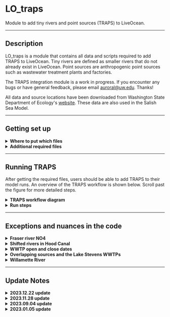 # LO_traps
 Module to add tiny rivers and point sources (TRAPS) to LiveOcean.

 ---
## Description

LO_traps is a module that contains all data and scripts required to add TRAPS to LiveOcean. Tiny rivers are defined as smaller rivers that do not already exist in LiveOcean. Point sources are anthropogenic point sources such as wastewater treatment plants and factories.

The TRAPS integration module is a work in progress. If you encounter any bugs or have general feedback, please email auroral@uw.edu. Thanks!

All data and source locations have been downloaded from Washington State Department of Ecology's [website](https://fortress.wa.gov/ecy/ezshare/EAP/SalishSea/SalishSeaModelBoundingScenarios.html). These data are also used in the Salish Sea Model.

---
## Getting set up

<details><summary><strong>Where to put which files</strong></summary>

To enable TRAPS, you need to git pull on the LO repo to get the latest functional version of TRAPS on your local pc and remote machines.

The most important folders to look for are:

So you should have:
- LO/pre/trapsP00
- LO/forcing/trapsF00

Feel free to copy LO/forcing/trapsF00 into your LO_user repo, and modify as desired. The TRAPS workflow should still work fine.

</details>

<details><summary><strong>Additional required files</strong></summary>

The data used to generate TRAPS forcing is stored on Perigee.

On Perigee, copy the /data1/auroral/LO_data/trapsD00* folder into LO_data on your computer and whichever machine you will use to generate forcing (Perigee or Apogee).

Once this is complete you should have an LO_data/trapsD00 folder with the following files:
- **LiveOcean_SSM_rivers.xlsx:** Excel sheet with list of duplicate rivers in LiveOcean and the Salish Sea Model. When you create TRAPS climatology and when you generate forcing, the scripts will look at this excel sheet to determine which rivers to omit from LiveOcean. This ensures that TRAPS does not add duplicate rivers to LiveOcean.
- **wwtp_open_close_dates.xlsx:** Excel sheet with a list of WWTPs and the year that they closed or opened.
- **all_nonpoint_source_data.nc**: Ecology's timeseries data of state variables and lat/lon coordinates for all river mouths. Used in LO_traps/user/pre/trapsP## to generate climatology files.
- **all_point_source_data.nc:** Ecology's timeseries data of state variables and lat/lon coordinates for all point sources. Used in LO_traps/user/pre/trapsP## to generate climatology files.

*Note: trapsD00 is the current version of Ecology data used to generate traps climatologies and forcing. If new data becomes available, I will increment the version number to be trapsD01.

</details>

---
## Running TRAPS

After getting the required files, users should be able to add TRAPS to their model runs. An overview of the TRAPS workflow is shown below. Scroll past the figure for more detailed steps.

<details><summary><strong>TRAPS workflow diagram</strong></summary>

![traps-top-level-diagram-v5](https://github.com/ajleeson/LO_user/assets/15829099/ff9e6ad4-2ee2-423c-90b2-a890191960d2)

</details>

<details><summary><strong>Run steps</strong></summary>

<details><summary>1. Generate climatologies</summary>
    
This step generates climatology files for each of the TRAPS.
From your remote machine in LO/pre/trapsP## in ipython:

```
run make_climatology_tinyrivs.py -tD trapsD##
run make_climatology_pointsources.py -tD trapsD##
run make_climatology_LOrivbio.py -tD trapsD##
```

where trapsD## is the version of LO_data/trapsD## the code will reference (This is an optional argument. The default is trapsD00).  

Climatology pickle files will be generated and saved in three folders in LO_output/pre/trapsP##:

- **point_sources:** Climatology files for point sources
- **tiny_rivers:** Climatology files for tiny rivers
- **LO_rivbio:** Climatology files for pre-existing LO rivers
  
If you want to look at climatology timeseries, run with ```-test True``` on your local machine. This option will create a subfolder in LO_output/pre/trapsP##/[source type]/lo_base/Data_historical/climatology_plots with a climatology figure for each source. An example figure for Burley Creek is shown below.

![Burley Cr](https://github.com/ajleeson/LO_user/assets/15829099/adc0456f-f855-4428-82c5-63f5aa1fa5b0)

</details>

<details><summary>2. Map TRAPS to the grid</summary>

This step uses the lat/lon coordinates of TRAPS to map each source to the nearest appropriate grid cell. Tiny rivers are mapped to the nearest coastal grid cell. Point sources are mapped to the nearest water cell. From your remote maching in LO/pre/trapsP## in ipython:

```
run traps_placement.py -g [gridname] -tD trapsD##
```

where trapsD## is the version of LO_data/trapsD## the code will reference (This is an optional argument. The default is trapsD00).

Csv files with river directions and grid indices for the sources will be generated and saved in LO_data/grid/[gridname]

To look at where the TRAPS get mapped, run with run with ```-test True``` on your local machine. This option will create an interactive figure that you can zoom into. And example screenshot is shown below.

![traps-placements](https://github.com/ajleeson/LO_user/assets/15829099/9cb89ea3-1372-48e6-bddc-e0a979385b8e)

</details>

<details><summary>3. Generate TRAPS forcing</summary>

This step generates a rivers.nc files with forcing for all pre-existing LO rivers and TRAPS. It uses the climatologies generated in Step 1, and the grid indices and river directions generated in Step 2.

From your remote machine in LO/driver:

```
python driver_forcing3.py -g [gridname] -r backfill -s new -0 2017.01.01 -1 2017.01.02 -td trapsD## -tp trapsP## -f trapsF##
```

where trapsD## and trapsP## are the versions of LO_data/trapsD## and LO/pre/trapsP## you want to use (default to trapsD00 and trapsP00). 

Likewise, trapsF## is the traps forcing version you want to use.  

</details>

<details><summary>4. Run the model</summary>

Before running the model, make sure that you enable vertical sources in your dot in file. To do this, update the boolean option in your dot in file so:

```
LwSrc = T
```

This change is necessary because point sources are implemented as vertical sources using the LwSrc module.

After completing this change, run the model as you normally would.

</details>
</details>

---
## Exceptions and nuances in the code

<details><summary><strong>Fraser river NO4</strong></summary>

Ammonium (NO4) climatology generated from Ecology's data for the Fraser River is a constant value of 0.074 mmol/m3. This concentration is lower than I expected. Since the Fraser River is so large, it is important to get this value right. I reached out to Susan Allen at UBC to learn what NO4 concentration her group uses for the Fraser. She recommended a constant concentration of 4.43 mmol/m3 which is the mean measurement from Environmental Canada ([Olson et al, 2020](https://agupubs.onlinelibrary.wiley.com/action/downloadSupplement?doi=10.1029%2F2019JC015766&file=jgrc24099-sup-0001-Text_SI-S01.pdf)).

The 4.43 mmol/m3 NO4 concentration is implemented as an ```if``` statement in the depths of LO/forcing/trapsV##/make_LOriv_forcing.py code.

![fraser-nh4-code](https://github.com/ajleeson/LO_user/assets/15829099/353472de-8444-48e6-a016-8ae12aca7b30)

</details>

<details><summary><strong>Shifted rivers in Hood Canal</strong></summary>

Several Hood Canal rivers in Ecology's data, like Union River, get their flow data from the Big Beef Creek USGS river gage. However, the Big Beef Creek gage became inactive in mid-2012. As a result, from mid-2012 through the end of 2014, river data for these Hood Canal rivers are a copy of prior year data. These copied data also appear to be shifted by 3 months.

To prevent river climatologies from being biased by these shifted, copied data, I have removed data from mid-2012 through the end of 2014 for the affected Hood Canal rivers. This "data cropping" is implemented in LO_traps/user/pre/trapsV##/make_climatology_tinyrivs.py.

An example hydrograph for Union River is shown below before and after the data were cropped.

![union-river-hydrograph](https://github.com/ajleeson/LO_user/assets/15829099/5381807c-d46b-4487-96e4-98724981f95e)

</details>

<details><summary><strong>WWTP open and close dates</strong></summary>

LO_data/trapsD00/wwtp_open_close_dates.xlsx is a user-modifiable sheet with the open and close dates of the WWTPs (with a yearly resolution). The information in this excel sheet is read by the LO_traps/user/forcing/trapsV##/make_wwtp_forcing.py script and turned into a series of ``if`` statements. When the user generates forcing for a year in which a WWTP is closed, then the scripts will still add the WWTP to the model grid. However, the script will set the discharge rate to be 0 m3/s.

</details>

<details><summary><strong>Overlapping sources and the Lake Stevens WWTPs</strong></summary>

For the cas7 grid, several pairs of tiny river and pairs of WWTPs get mapped to the same grid cell (despite having different lat/lon coordinates). These pairs of sources are called "overlapping" sources. To prevent ROMS from getting confused, the forcing scripts consolidate overlapping sources into a single source. The scripts sum the flowrates of both sources, and calculates a weighted average for the other state variables (e.g. temperature) based on flowrate. Even if users are not using the cas7 grid, the TRAPS forcing script will identify and consolidate overlapping sources. Note that this script can only consolidate a pair of overlapping tiny rivers, or a pair of overlapping WWTPs. The script is not able to identify whether a tiny river and WWTP are overlapping. Luckily, this scenario does not occur in the cas7 grid.

The Lake Stevens 001 and Lake Stevens 002 WWTPs overlap on the cas7 grid. However, these WWTPs are never open concurrently-- Lake Stevens 002 opens after Lake Stevens 001 closes. Thus, there is a conditional statement in the LO_traps/user/forcing/make_wwtp_forcing.py script that <i>un-</i>consolidates these WWTPs.

</details>

<details><summary><strong>Willamette River</strong></summary>

Willamette River is included in the Ecology data, and it is not explicitly a duplicate pre-existing LiveOcean river. However, Willamette River discharges into the Columbia River. The Columbia River was pre-existing to LiveOcean, and its USGS gauge is downstream of the Willamette River (meaning that the pre-existing Columbia River already includes contribution from the Willamette). Therefore, the TRAPS code needs to remove the Willamette River from being incorporated into LiveOcean.

This exception is handled in LO/pre/trapsV##/make_climatology_tinyrivs.py:

![Willamette](https://github.com/ajleeson/LO_user/assets/15829099/8271fb86-d892-4148-9cc7-8b0bfd2cdb75)

And also in LO_user/pre/trapsV##/traps_placement.py:

![remove_willamette](https://github.com/ajleeson/LO_user/assets/15829099/bbdc8f44-db1c-4734-aac6-fcd8ab4c54a0)

</details>

---
## Update Notes

<details><summary><strong>2023.12.22 update</strong></summary>

**Improved naming convention**

Modified naming convention of folders containing different traps versions. TRAPS data start at trapsD00, and count up. TRAPS pre scrips start at trapsP00 and count up. TRAPS forcing scripts start at trapsF00 and count up.

The TRAPS scripts now also look at their current folder to get their respective version name.

As another small improvement, all TRAPS README's were moved to one central location in the LO repo. TRAPS subfolders all link to this central README folder.

</details>

<details><summary><strong>2023.11.28 update</strong></summary>

**LO integration**

Small changes to folder names and naming conventions to be consistent with the version of TRAPS that is integrated in LO.

</details>

<details><summary><strong>2023.09.04 update</strong></summary>

**Full code refactor**

Several improvements were made to the structure and clarity of the TRAPS code. These changes are intended to enhance TRAPS functionality and to make the code more accessible and readable for users.

</details>

<details><summary><strong>2023.01.05 update</strong></summary>

**Adding TRAPS climatology to pre-existing LO rivers**

Upon request, I have created and generated forcing for pre-existing LiveOcean rivers for which Ecology has data. These are all of the rivers in Ecology's dataset that are duplicates of LiveOcean rivers (and are thus not treated as a tiny river). As part of this update, I have created a new climatology script in LO_traps/pre/traps/make_climatology_LOrivbio.py to generate climatology for these duplicate rivers. I have also created a new folder LO_traps/user/forcing/traps1 with updated versions of make_forcing_main.py and trapsfun.py that use the new climatologies.

There are three confusing parts to the new code, listed below. As a user, it is not necessary to understand the details of these nuances to run the code.

1. Not all pre-existing LiveOcean rivers have a corresponding duplicate in Ecology's dataset. Thus, the file in LO_traps/data/LiveOcean_SSM_rivers.xlsx is frequently used to identify which of the pre-existing rivers do have Ecology data.
2. LiveOcean and Ecology's dataset use different names for the same rivers. Thus, there are several places in the code in which the name must be converted. When reading data and writing forcing for the pre-existing LiveOcean rivers, the LO name must be used. When generating climatology, or using climatology to create forcing, the Ecology/SSM name must be used. The helper function trapsfun.LO2SSM_name helps handle this conversion.
3. Some pre-existing LiveOcean rivers that have a corresponding duplicate in Ecology's dataset have weird values. I call them "weird rivers." Some characteristics include near-zero DO, negative TIC, and zero alkalinity. Rather than using Ecology's data for weird rivers, I have deferred to LiveOcean's default handling of these rivers. Thus, there are places within the code in which I subtract a list of "weird rivers" from the list of pre-existing, duplicate rivers.

</details>